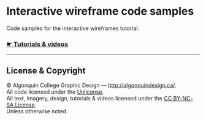# Interactive wireframe code samples

Code samples for the interactive wireframes tutorial.

### [☛ Tutorials & videos](http://learn-the-web.algonquindesign.ca/topics/interactive-wireframes/)

---

## License & Copyright

© Algonquin College Graphic Design — <http://algonquindesign.ca/>.<br>
All code licensed under the [Unlicense](UNLICENSE).<br>
All text, imagery, design, tutorials & videos licensed under the [CC BY-NC-SA License](http://creativecommons.org/licenses/by-nc-sa/4.0/).<br>
Unless otherwise noted.
